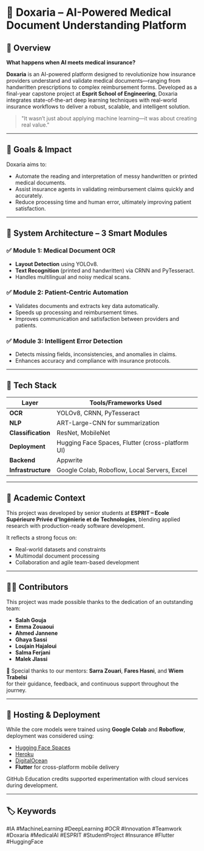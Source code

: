 # 🧠 Doxaria – AI-Powered Medical Document Understanding Platform

## 📘 Overview

**What happens when AI meets medical insurance?**

**Doxaria** is an AI-powered platform designed to revolutionize how insurance providers understand and validate medical documents—ranging from handwritten prescriptions to complex reimbursement forms. 
Developed as a final-year capstone project at **Esprit School of Engineering**, Doxaria integrates state-of-the-art deep learning techniques with real-world insurance workflows to deliver a robust, scalable, and intelligent solution.

> "It wasn’t just about applying machine learning—it was about creating real value."

---

## 🎯 Goals & Impact

Doxaria aims to:
- Automate the reading and interpretation of messy handwritten or printed medical documents.
- Assist insurance agents in validating reimbursement claims quickly and accurately.
- Reduce processing time and human error, ultimately improving patient satisfaction.

---

## 🧩 System Architecture – 3 Smart Modules

### ✅ Module 1: Medical Document OCR
- **Layout Detection** using YOLOv8.
- **Text Recognition** (printed and handwritten) via CRNN and PyTesseract.
- Handles multilingual and noisy medical scans.

### ✅ Module 2: Patient-Centric Automation
- Validates documents and extracts key data automatically.
- Speeds up processing and reimbursement times.
- Improves communication and satisfaction between providers and patients.

### ✅ Module 3: Intelligent Error Detection
- Detects missing fields, inconsistencies, and anomalies in claims.
- Enhances accuracy and compliance with insurance protocols.

---

## 🧪 Tech Stack

| Layer               | Tools/Frameworks Used                                 |
|--------------------|--------------------------------------------------------|
| **OCR**            | YOLOv8, CRNN, PyTesseract                              |
| **NLP**            | ART-Large-CNN for summarization                        |
| **Classification** | ResNet, MobileNet                                      |
| **Deployment**     | Hugging Face Spaces, Flutter (cross-platform UI)       |
| **Backend**        | Appwrite                                               |
| **Infrastructure** | Google Colab, Roboflow, Local Servers, Excel           |

---

## 🏫 Academic Context

This project was developed by senior students at **ESPRIT – Ecole Supérieure Privée d'Ingénierie et de Technologies**, blending applied research with production-ready software development.

It reflects a strong focus on:
- Real-world datasets and constraints
- Multimodal document processing
- Collaboration and agile team-based development

---

## 🧑‍💻 Contributors

This project was made possible thanks to the dedication of an outstanding team:

- **Salah Gouja**
- **Emma Zouaoui**
- **Ahmed Jannene**
- **Ghaya Sassi**
- **Loujain Hajaloui**
- **Salma Ferjani**
- **Malek Jlassi**

🤝 Special thanks to our mentors:
**Sarra Zouari**, **Fares Hasni**, and **Wiem Trabelsi**  
for their guidance, feedback, and continuous support throughout the journey.

---

## 🚀 Hosting & Deployment

While the core models were trained using **Google Colab** and **Roboflow**, deployment was considered using:
- [Hugging Face Spaces](https://huggingface.co/spaces)
- [Heroku](https://heroku.com/)
- [DigitalOcean](https://digitalocean.com/)
- **Flutter** for cross-platform mobile delivery

GitHub Education credits supported experimentation with cloud services during development.

---

## 🏷️ Keywords
#IA #MachineLearning #DeepLearning #OCR #Innovation #Teamwork #Doxaria #MedicalAI #ESPRIT #StudentProject #Insurance #Flutter #HuggingFace
